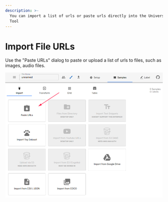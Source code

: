```yaml
---
description: >-
  You can import a list of urls or paste urls directly into the Universal Data
  Tool
---
```


# Import File URLs

Use the "Paste URLs" dialog to paste or upload a list of urls to files, such as images, audio files.

![](../.gitbook/assets/image%20%2840%29.png)


